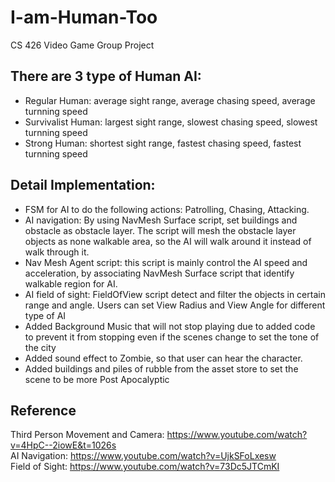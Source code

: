 # I-am-Human-Too
CS 426 Video Game Group Project

## There are 3 type of Human AI:  
* Regular Human: average sight range, average chasing speed, average turnning speed
* Survivalist Human: largest sight range, slowest chasing speed, slowest turnning speed
* Strong Human: shortest sight range, fastest chasing speed, fastest turnning speed

## Detail Implementation:
* FSM for AI to do the following actions: Patrolling, Chasing, Attacking.
* AI navigation: By using NavMesh Surface script, set buildings and obstacle as obstacle layer. The script will mesh the obstacle layer objects as none walkable area, so the AI will walk around it instead of walk through it.
* Nav Mesh Agent script: this script is mainly control the AI speed and acceleration, by associating NavMesh Surface script that identify walkable region for AI.
* AI field of sight: FieldOfView script detect and filter the objects in certain range and angle. Users can set View Radius and View Angle for different type of AI
* Added Background Music that will not stop playing due to added code to prevent it from stopping even if the scenes change to set the tone of the city
* Added sound effect to Zombie, so that user can hear the character.
* Added buildings and piles of rubble from the asset store to set the scene to be more Post Apocalyptic

## Reference  
Third Person Movement and Camera: https://www.youtube.com/watch?v=4HpC--2iowE&t=1026s  
AI Navigation: https://www.youtube.com/watch?v=UjkSFoLxesw  
Field of Sight: https://www.youtube.com/watch?v=73Dc5JTCmKI
